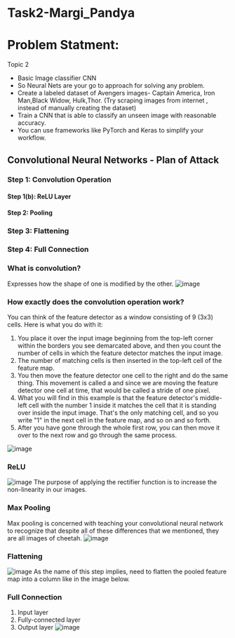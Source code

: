 # Task2-Margi_Pandya

# Problem Statment:
Topic 2
- Basic Image classifier CNN
-  So Neural Nets are your go to approach for solving any problem.
-  Create a labeled dataset of Avengers images- Captain America, Iron Man,Black Widow, Hulk,Thor. (Try ​scraping ​images from internet , instead of manually creating the dataset)
-  Train a CNN that is able to classify an unseen image with reasonable accuracy.
-  You can use frameworks like ​PyTorch​ and ​Keras ​to simplify your workflow.


## Convolutional Neural Networks - Plan of Attack
### Step 1: Convolution Operation
  #### Step 1(b): ReLU Layer
#### Step 2: Pooling
### Step 3: Flattening
### Step 4: Full Connection


### What is convolution?
 Expresses how the shape of one is modified by the other.
 ![image](https://user-images.githubusercontent.com/117746681/202832707-947036e1-14e7-49d6-90ed-8a6f5097010d.png)

### How exactly does the convolution operation work?
You can think of the feature detector as a window consisting of 9 (3x3) cells. Here is what you do with it:

1. You place it over the input image beginning from the top-left corner within the borders you see demarcated above, and then you count the number of cells in which the feature detector matches the input image.
2. The number of matching cells is then inserted in the top-left cell of the feature map.
3. You then move the feature detector one cell to the right and do the same thing. This movement is called a and since we are moving the feature detector one cell at time, that would be called a stride of one pixel.
4. What you will find in this example is that the feature detector's middle-left cell with the number 1 inside it matches the cell that it is standing over inside the input image. That's the only matching cell, and so you write "1" in the next cell in the feature map, and so on and so forth.
5. After you have gone through the whole first row, you can then move it over to the next row and go through the same process.

![image](https://user-images.githubusercontent.com/117746681/202832792-a9f936ee-775b-4da7-a429-2f2fcb40a598.png)

### ReLU 

![image](https://user-images.githubusercontent.com/117746681/202832867-ccd9618e-4883-4c77-923f-f5e0abc47bad.png)
The purpose of applying the rectifier function is to increase the non-linearity in our images.

### Max Pooling
Max pooling is concerned with teaching your convolutional neural network to recognize that despite all of these differences that we mentioned, they are all images of cheetah.
![image](https://user-images.githubusercontent.com/117746681/202833349-3650897d-9b15-44ac-aa8d-f982fb01f8eb.png)

### Flattening
![image](https://user-images.githubusercontent.com/117746681/202833386-1c62a9dc-891c-42d7-aaad-0828d22a2235.png)
As the name of this step implies, need to flatten the pooled feature map into a column like in the image below.

### Full Connection
1. Input layer
2. Fully-connected layer
3. Output layer
![image](https://user-images.githubusercontent.com/117746681/202833448-b4a46973-e754-4cd1-bc5f-bbf1391106a4.png)



